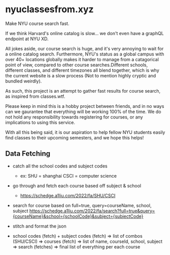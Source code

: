 # nyuclassesfrom.xyz

Make NYU course search fast.

If we think Harvard's online catalog is slow... we don't even have a graphQL endpoint at NYU XD.

All jokes aside, our course search is huge, and it's very annoying to wait for a online catalog search. Furthermore, NYU's status as a global campus with over 40+ locations globally makes it harder to manage from a catagorical point of view, compared to other course searches.Different schools, different classes, and different timezones all blend together, which is why the current website is a slow process (Not to mention highly cryptic and bundled weirdly).

As such, this project is an attempt to gather fast results for course search, as inspired from classes.wtf.

Please keep in mind this is a hobby project between friends, and in no ways can we gaurantee that everything will be working 100% of the time. We do not hold any responsibility towards registering for courses, or any implications to using this service.

With all this being said, it is our aspiration to help fellow NYU students easily find classes to their upcoming semesters, and we hope this helps!

## Data Fetching

- catch all the school codes and subject codes
  - ex: SHU = shanghai CSCI = computer science
- go through and fetch each course based off subject & school
  - https://schedge.a1liu.com/2022/fa/SHU/CSCI
- search for course based on full=true, query=courseName, school, subject
  https://schedge.a1liu.com/2022/fa/search?full=true&query={courseName}&school={schoolCode}&subject={subjectCode}
- stitch and format the json

- school codes (fetch) + subject codes (fetch) => list of combos (SHU/CSCI) => courses (fetch) => list of name, courseId, school, subject => search (fetches) => final list of everything per each course
